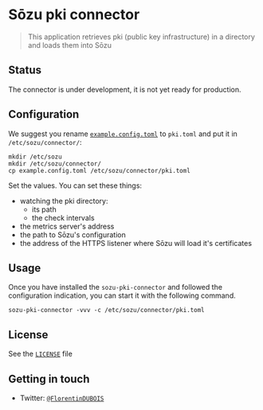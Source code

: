 # Sōzu pki connector

> This application retrieves pki (public key infrastructure) in a directory and loads them into Sōzu

## Status

The connector is under development, it is not yet ready for production.

## Configuration

We suggest you rename [`example.config.toml`](./example.config.toml)
to `pki.toml` and put it in `/etc/sozu/connector/`:

```
mkdir /etc/sozu
mkdir /etc/sozu/connector/
cp example.config.toml /etc/sozu/connector/pki.toml
```

Set the values. You can set these things:

- watching the pki directory:
    - its path
    - the check intervals
- the metrics server's address
- the path to Sōzu's configuration
- the address of the HTTPS listener where Sōzu will load it's certificates

## Usage

Once you have installed the `sozu-pki-connector` and followed the configuration indication,
you can start it with the following command.

```
sozu-pki-connector -vvv -c /etc/sozu/connector/pki.toml
```

## License

See the [`LICENSE`](./LICENSE) file

## Getting in touch

- Twitter: [`@FlorentinDUBOIS`](https://twitter.com/FlorentinDUBOIS)

